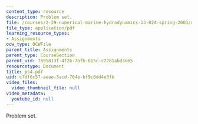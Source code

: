 ```yaml
---
content_type: resource
description: Problem set.
file: /courses/2-29-numerical-marine-hydrodynamics-13-024-spring-2003/c7df6c57aeae3acd764ebf9c0dd4e3fb_ps4.pdf
file_type: application/pdf
learning_resource_types:
- Assignments
ocw_type: OCWFile
parent_title: Assignments
parent_type: CourseSection
parent_uid: 7895813f-4f2b-7bfb-615c-c2281abd3e65
resourcetype: Document
title: ps4.pdf
uid: c7df6c57-aeae-3acd-764e-bf9c0dd4e3fb
video_files:
  video_thumbnail_file: null
video_metadata:
  youtube_id: null
---
```

Problem set.

